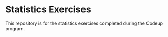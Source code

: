 # Statistics Exercises

This repository is for the statistics exercises completed during the Codeup program. 

